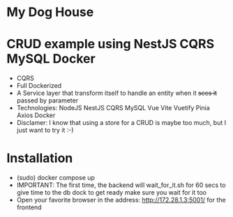 # My Dog House
# CRUD example using NestJS CQRS MySQL Docker

- CQRS
- Full Dockerized
- A Service layer that transform itself to handle an entity when it ~~sees it~~ passed by parameter 
- Technologies: NodeJS NestJS CQRS MySQL Vue Vite Vuetify Pinia Axios Docker
- Disclamer: I know that using a store for a CRUD is maybe too much, but I just want to try it :-)

# Installation

- (sudo) docker compose up
- IMPORTANT: The first time, the backend will wait_for_it.sh for 60 secs to give time to the db dock to get ready
make sure you wait for it too
- Open your favorite browser in the address: http://172.28.1.3:5001/ for the frontend

